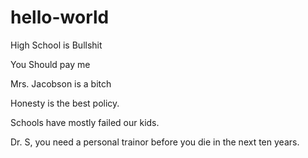 # hello-world

High School is Bullshit

You Should pay me

Mrs. Jacobson is a bitch

Honesty is the best policy.

Schools have mostly failed our kids. 

Dr. S, you need a personal trainor before you die in the next ten years. 
